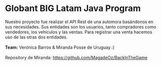 # Globant BIG Latam Java Program

Nuestro proyecto fue realizar el API Rest de una automora basándonos en sus necesidades. 
Sus entidades son los usuarios, tanto compradores como vendedores, los vehículos y las ventas. Para registrar una venta hacemos uso de las otras dos entidades.<br>
<br>
<b>Team:</b> Verónica Barros & Miranda Posse de Uruguay :)<br>
<br>
Repository de Miranda: https://github.com/MagadeOz/BackInTheGame
